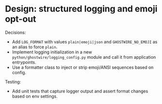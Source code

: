 <!-- OPENSPEC:START -->
# Design: structured logging and emoji opt-out

Decisions:

- Add `LOG_FORMAT` with values `plain|emoji|json` and `GHOSTWIRE_NO_EMOJI` as an alias to force `plain`.
- Implement logging initialization in a new `python/ghostwire/logging_config.py` module and call it from application entrypoints.
- Use a formatter class to inject or strip emoji/ANSI sequences based on config.

Testing:

- Add unit tests that capture logger output and assert format changes based on env settings.

<!-- OPENSPEC:END -->
